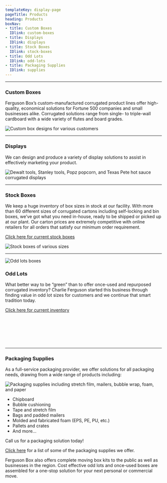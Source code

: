 ```yaml
---
templateKey: display-page
pageTitle: Products
heading: Products
boxNav:
- title: Custom Boxes
  IDlink: custom-boxes
- title: Displays
  IDlink: displays
- title: Stock Boxes
  IDlink: stock-boxes
- title: Odd Lots
  IDlink: odd-lots
- title: Packaging Supplies
  IDlink: supplies
---
```


---
<a id="custom-boxes"></a>

### Custom Boxes

Ferguson Box’s custom-manufactured corrugated product lines offer high-quality, economical solutions for Fortune 500 companies and small businesses alike. Corrugated solutions range from single- to triple-wall cardboard with a wide variety of flutes and board grades.

![Custom box designs for various customers](uploads/custom_boxes.jpg#align-center)

---
<a id="displays"></a>

### Displays

We can design and produce a variety of display solutions to assist in effectively marketing your product.

![Dewalt tools, Stanley tools, Popz popcorn, and Texas Pete hot sauce corrugated displays](uploads/displays.png#align-center)

---
<a id="stock-boxes"></a>

### Stock Boxes

We keep a huge inventory of box sizes in stock at our facility. With more than 60 different sizes of corrugated cartons including self-locking and bin boxes, we’ve got what you need in-house, ready to be shipped or picked up at our plant. Our carton prices are extremely competitive with online retailers for all orders that satisfy our minimum order requirement.

[Click here for current stock boxes](../../../static/uploads/stock_boxes_web.pdf)

![Stock boxes of various sizes](uploads/stock_boxes.jpg#align-center)

---
<a id="odd-lots"></a>

![Odd lots boxes](uploads/odd_lots.jpg#align-left)

### Odd Lots

What better way to be “green” than to offer once-used and repurposed corrugated inventory? Charlie Ferguson started this business through finding value in odd lot sizes for customers and we continue that smart tradition today.

[Click here for current inventory](../../../static/uploads/odd_lots_current_stock.pdf)

<br />
<br />
<br />
<br />
<br />

---
<a id="supplies"></a>

### Packaging Supplies

As a full-service packaging provider, we offer solutions for all packaging needs, drawing from a wide range of products including:

![Packaging supplies including stretch film, mailers, bubble wrap, foam, and paper](uploads/packaging_supplies.png#align-right)

* Chipboard
* Bubble cushioning
* Tape and stretch film
* Bags and padded mailers
* Molded and fabricated foam (EPS, PE, PU, etc.)
* Pallets and crates
* And more...

Call us for a packaging solution today!

[Click here](../../../static/uploads/packaging_supplies_list.pdf) for a list of some of the packaging supplies we offer.

Ferguson Box also offers complete moving box kits to the public as well as businesses in the region. Cost effective odd lots and once-used boxes are assembled for a one-stop solution for your next personal or commercial move.